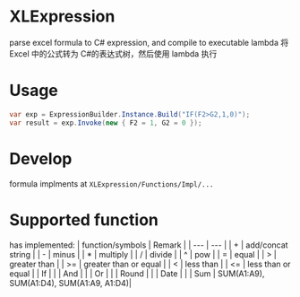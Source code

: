 ﻿# XLExpression

parse excel formula to C# expression, and compile to executable lambda 
将 Excel 中的公式转为 C#的表达式树，然后使用 lambda 执行

# Usage

```C#
var exp = ExpressionBuilder.Instance.Build("IF(F2>G2,1,0)");
var result = exp.Invoke(new { F2 = 1, G2 = 0 });
```

# Develop

formula implments at `XLExpression/Functions/Impl/...`

# Supported function

has implemented:
| function/symbols | Remark |
| --- | --- |
| + | add/concat string |
| - | minus |
| \* | multiply |
| / | divide |
| ^ | pow |
| = | equal |
| > | greater than |
| >= | greater than or equal |
| < | less than |
| <= | less than or equal |
| If | |
| And | |
| Or | |
| Round | |
| Date | |
| Sum | SUM(A1:A9), SUM(A1:D4), SUM(A1:A9, A1:D4)|
